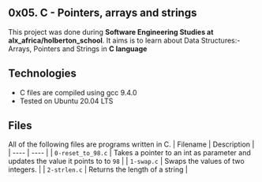 0x05. C - Pointers, arrays and strings
  ------------------
This project was done during **Software Engineering Studies at alx_africa/holberton_school**. It aims is to learn about Data Structures:- Arrays, Pointers and Strings in **C language**

Technologies
 -----------------
 - C files are compiled using gcc 9.4.0
 - Tested on Ubuntu 20.04 LTS

Files
  -------------------
All of the following files are programs written in C. 
| Filename | Description |
| ---- | ---- |
| `0-reset_to_98.c` | Takes a pointer to an int as parameter and updates the value it points to to `98` |
| `1-swap.c` | Swaps the values of two integers. |
| `2-strlen.c` | Returns the length of a string |
